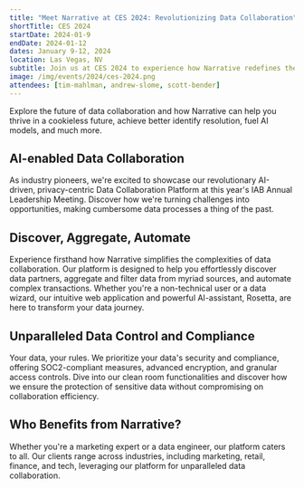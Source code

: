```yaml
---
title: "Meet Narrative at CES 2024: Revolutionizing Data Collaboration"
shortTitle: CES 2024
startDate: 2024-01-9
endDate: 2024-01-12
dates: January 9-12, 2024
location: Las Vegas, NV
subtitle: Join us at CES 2024 to experience how Narrative redefines the landscape of data collaboration. Discover a world where data procurement, distribution, and collaboration are efficient, intuitive, and user-friendly.
image: /img/events/2024/ces-2024.png
attendees: [tim-mahlman, andrew-slome, scott-bender]
---
```


Explore the future of data collaboration and how Narrative can help you thrive in a cookieless future, achieve better identify resolution, fuel AI models, and much more.

## AI-enabled Data Collaboration

As industry pioneers, we're excited to showcase our revolutionary AI-driven, privacy-centric Data Collaboration Platform at this year's IAB Annual Leadership Meeting. Discover how we're turning challenges into opportunities, making cumbersome data processes a thing of the past.

## Discover, Aggregate, Automate

Experience firsthand how Narrative simplifies the complexities of data collaboration. Our platform is designed to help you effortlessly discover data partners, aggregate and filter data from myriad sources, and automate complex transactions. Whether you're a non-technical user or a data wizard, our intuitive web application and powerful AI-assistant, Rosetta, are here to transform your data journey.

## Unparalleled Data Control and Compliance

Your data, your rules. We prioritize your data's security and compliance, offering SOC2-compliant measures, advanced encryption, and granular access controls. Dive into our clean room functionalities and discover how we ensure the protection of sensitive data without compromising on collaboration efficiency.

## Who Benefits from Narrative?

Whether you're a marketing expert or a data engineer, our platform caters to all. Our clients range across industries, including marketing, retail, finance, and tech, leveraging our platform for unparalleled data collaboration.
